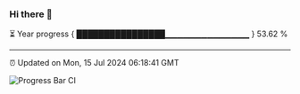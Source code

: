 ### Hi there 👋

⏳ Year progress { ████████████████▁▁▁▁▁▁▁▁▁▁▁▁▁▁ } 53.62 %

---

⏰ Updated on Mon, 15 Jul 2024 06:18:41 GMT

![Progress Bar CI](https://github.com/liununu/liununu/workflows/Progress%20Bar%20CI/badge.svg)
